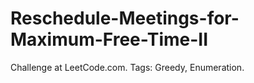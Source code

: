 # Reschedule-Meetings-for-Maximum-Free-Time-II
Challenge at LeetCode.com. Tags: Greedy, Enumeration.
